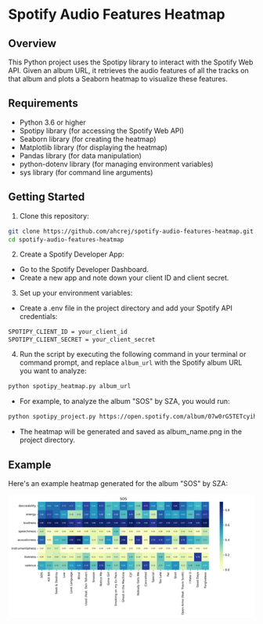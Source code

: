 # Spotify Audio Features Heatmap

## Overview

This Python project uses the Spotipy library to interact with the Spotify Web API. Given an album URL, it retrieves the audio features of all the tracks on that album and plots a Seaborn heatmap to visualize these features.

## Requirements

- Python 3.6 or higher
- Spotipy library (for accessing the Spotify Web API)
- Seaborn library (for creating the heatmap)
- Matplotlib library (for displaying the heatmap)
- Pandas library (for data manipulation)
- python-dotenv library (for managing environment variables)
- sys library (for command line arguments)




## Getting Started
1. Clone this repository:
``` bash
git clone https://github.com/ahcrej/spotify-audio-features-heatmap.git
cd spotify-audio-features-heatmap
```
2. Create a Spotify Developer App:
- Go to the Spotify Developer Dashboard.
- Create a new app and note down your client ID and client secret.

3. Set up your environment variables:
- Create a .env file in the project directory and add your Spotify API credentials:

``` env
SPOTIPY_CLIENT_ID = your_client_id
SPOTIPY_CLIENT_SECRET = your_client_secret
```

4. Run the script by executing the following command in your terminal or command prompt, and replace `album_url` with the Spotify album URL you want to analyze:

```bash
python spotipy_heatmap.py album_url
```
- For example, to analyze the album "SOS" by SZA, you would run:

```bash
python spotipy_project.py https://open.spotify.com/album/07w0rG5TETcyihsEIZR3qG
```
- The heatmap will be generated and saved as album_name.png in the project directory.

## Example

Here's an example heatmap generated for the album "SOS" by SZA:

![SOS Heatmap](SOS_Heatmap.png)